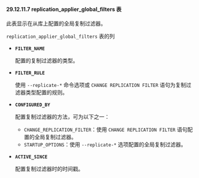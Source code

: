 #### 29.12.11.7 replication_applier_global_filters 表

此表显示在从库上配置的全局复制过滤器。

`replication_applier_global_filters` 表的列

- **`FILTER_NAME`**
  
  配置的复制过滤器的类型。
  
- **`FILTER_RULE`**
  
  使用 `--replicate-*` 命令选项或 `CHANGE REPLICATION FILTER` 语句为复制过滤器类型配置的规则。
  
- **`CONFIGURED_BY`**
  
  配置复制过滤器的方法，可为以下之一：
  
  - `CHANGE_REPLICATION_FILTER`：使用 `CHANGE REPLICATION FILTER` 语句配置的全局复制过滤器。
  - `STARTUP_OPTIONS`：使用 `--replicate-*` 选项配置的全局复制过滤器。
  
- **`ACTIVE_SINCE`**
  
  配置复制过滤器时的时间戳。